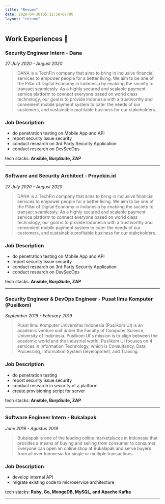 ```yaml
---
title: "Resume"
date: 2020-04-30T05:11:58+07:00
layout: "resume"
---
```


## Work Experiences 💼

### Security Engineer Intern ‐ Dana

_27 July 2020 - August 2020_

> DANA is a TechFin company that aims to bring in inclusive financial services to empower people for a better living. We aim to be one of the Pillar of Digital Economy in Indonesia by enabling the society to transact seamlessly. As a highly secured and scalable payment service platform to connect everyone based on world class technology, our goal is to provide Indonesia with a trustworthy and convenient mobile payment system to cater the needs of our customers, and sustainable profitable business for our stakeholders. .

### Job Description

- do penetration testing on Mobile App and API
- report security issue security
- conduct research on 3rd Party Security Application
- conduct research on DevSecOps

tech stacks: **Ansible, BurpSuite, ZAP**

---

### Software and Security Architect ‐ Proyekin.id

_27 July 2020 - August 2020_

> DANA is a TechFin company that aims to bring in inclusive financial services to empower people for a better living. We aim to be one of the Pillar of Digital Economy in Indonesia by enabling the society to transact seamlessly. As a highly secured and scalable payment service platform to connect everyone based on world class technology, our goal is to provide Indonesia with a trustworthy and convenient mobile payment system to cater the needs of our customers, and sustainable profitable business for our stakeholders. .

### Job Description

- do penetration testing on Mobile App and API
- report security issue security
- conduct research on 3rd Party Security Application
- conduct research on DevSecOps

tech stacks: **Ansible, BurpSuite, ZAP**

---

### Security Engineer & DevOps Engineer - Pusat Ilmu Komputer (Pusilkom)

_September 2019 - February 2019_

> Pusat Ilmu Komputer Universitas Indonesia (Pusilkom UI) is an academic venture unit under the Faculty of Computer Science, University of Indonesia. Pusilkom UI's mission is to align between the academic world and the industrial world. Pusilkom UI focuses on 4 services in Information Technology, which is Consultancy, Data Processing, Information System Development, and Training.

### Job Description

- do penetration testing
- report security issue security
- conduct research in security of a platform
- create provisioning script for server

tech stacks: **Ansible, BurpSuite, ZAP**

---

### Software Engineer Intern - Bukalapak

_June 2019 - Agustus 2019_

> Bukalapak is one of the leading online marketplaces in Indonesia that provides a means of buying and selling from consumer to consumer. Everyone can open an online shop at Bukalapak and serve buyers from all over Indonesia for single or multiple transactions.

### Job Description

- develop internal API
- migrate existing code to microservice architecture

tech stacks: **Ruby, Go, MongoDB, MySQL, and Apache Kafka**

---
